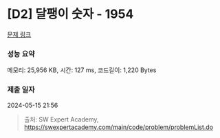 # [D2] 달팽이 숫자 - 1954 

[문제 링크](https://swexpertacademy.com/main/code/problem/problemDetail.do?contestProbId=AV5PobmqAPoDFAUq) 

### 성능 요약

메모리: 25,956 KB, 시간: 127 ms, 코드길이: 1,220 Bytes

### 제출 일자

2024-05-15 21:56



> 출처: SW Expert Academy, https://swexpertacademy.com/main/code/problem/problemList.do